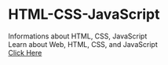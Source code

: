 # HTML-CSS-JavaScript
Informations about HTML, CSS, JavaScript<br>
Learn about Web, HTML, CSS, and JavaScript<br>
<a href="https://shinhy2026.github.io/HTML-CSS-JavaScript/main.html">Click Here</a>

